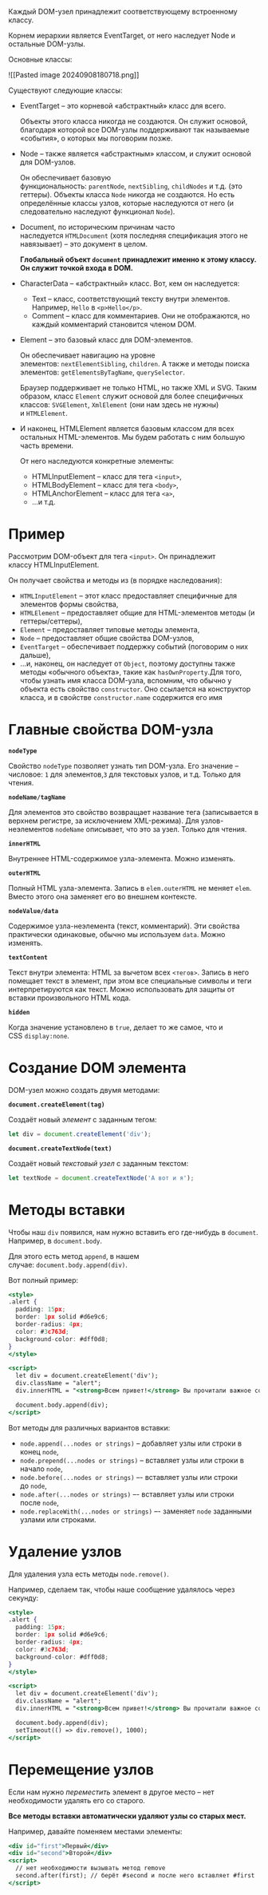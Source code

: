 Каждый DOM-узел принадлежит соответствующему встроенному классу.

Корнем иерархии является EventTarget, от него наследует Node и остальные DOM-узлы.

Основные классы:

![[Pasted image 20240908180718.png]]

Существуют следующие классы:

- EventTarget – это корневой «абстрактный» класс для всего.
    
    Объекты этого класса никогда не создаются. Он служит основой, благодаря которой все DOM-узлы поддерживают так называемые «события», о которых мы поговорим позже.
    
- Node – также является «абстрактным» классом, и служит основой для DOM-узлов.
    
    Он обеспечивает базовую функциональность: `parentNode`, `nextSibling`, `childNodes` и т.д. (это геттеры). Объекты класса `Node` никогда не создаются. Но есть определённые классы узлов, которые наследуются от него (и следовательно наследуют функционал `Node`).
    
- Document, по историческим причинам часто наследуется `HTMLDocument` (хотя последняя спецификация этого не навязывает) – это документ в целом.
    
    **Глобальный объект `document` принадлежит именно к этому классу. Он служит точкой входа в DOM.**
    
- CharacterData – «абстрактный» класс. Вот, кем он наследуется:
    
    - Text – класс, соответствующий тексту внутри элементов. Например, `Hello` в `<p>Hello</p>`.
    - Comment – класс для комментариев. Они не отображаются, но каждый комментарий становится членом DOM.
- Element – это базовый класс для DOM-элементов.
    
    Он обеспечивает навигацию на уровне элементов: `nextElementSibling`, `children`. А также и методы поиска элементов: `getElementsByTagName`, `querySelector`.
    
    Браузер поддерживает не только HTML, но также XML и SVG. Таким образом, класс `Element` служит основой для более специфичных классов: `SVGElement`, `XmlElement` (они нам здесь не нужны) и `HTMLElement`.
    
- И наконец, HTMLElement является базовым классом для всех остальных HTML-элементов. Мы будем работать с ним большую часть времени.
    
    От него наследуются конкретные элементы:
    
    - HTMLInputElement – класс для тега `<input>`,
    - HTMLBodyElement – класс для тега `<body>`,
    - HTMLAnchorElement – класс для тега `<a>`,
    - …и т.д.

# Пример

Рассмотрим DOM-объект для тега `<input>`. Он принадлежит классу HTMLInputElement.

Он получает свойства и методы из (в порядке наследования):

- `HTMLInputElement` – этот класс предоставляет специфичные для элементов формы свойства,
- `HTMLElement` – предоставляет общие для HTML-элементов методы (и геттеры/сеттеры),
- `Element` – предоставляет типовые методы элемента,
- `Node` – предоставляет общие свойства DOM-узлов,
- `EventTarget` – обеспечивает поддержку событий (поговорим о них дальше),
- …и, наконец, он наследует от `Object`, поэтому доступны также методы «обычного объекта», такие как `hasOwnProperty`.Для того, чтобы узнать имя класса DOM-узла, вспомним, что обычно у объекта есть свойство `constructor`. Оно ссылается на конструктор класса, и в свойстве `constructor.name` содержится его имя

# Главные свойства DOM-узла

**`nodeType`**

Свойство `nodeType` позволяет узнать тип DOM-узла. Его значение – числовое: `1` для элементов,`3` для текстовых узлов, и т.д. Только для чтения.

**`nodeName/tagName`**

Для элементов это свойство возвращает название тега (записывается в верхнем регистре, за исключением XML-режима). Для узлов-неэлементов `nodeName` описывает, что это за узел. Только для чтения.

**`innerHTML`**

Внутреннее HTML-содержимое узла-элемента. Можно изменять.

**`outerHTML`**

Полный HTML узла-элемента. Запись в `elem.outerHTML` не меняет `elem`. Вместо этого она заменяет его во внешнем контексте.

**`nodeValue/data`**

Содержимое узла-неэлемента (текст, комментарий). Эти свойства практически одинаковые, обычно мы используем `data`. Можно изменять.

**`textContent`**

Текст внутри элемента: HTML за вычетом всех `<тегов>`. Запись в него помещает текст в элемент, при этом все специальные символы и теги интерпретируются как текст. Можно использовать для защиты от вставки произвольного HTML кода.

**`hidden`**

Когда значение установлено в `true`, делает то же самое, что и CSS `display:none`.

# Создание DOM элемента

DOM-узел можно создать двумя методами:

**`document.createElement(tag)`**

Создаёт новый _элемент_ с заданным тегом:

```jsx
let div = document.createElement('div');
```

**`document.createTextNode(text)`**

Создаёт новый _текстовый узел_ с заданным текстом:

```jsx
let textNode = document.createTextNode('А вот и я');
```

# Методы вставки

Чтобы наш `div` появился, нам нужно вставить его где-нибудь в `document`. Например, в `document.body`.

Для этого есть метод `append`, в нашем случае: `document.body.append(div)`.

Вот полный пример:

```jsx
<style>
.alert {
  padding: 15px;
  border: 1px solid #d6e9c6;
  border-radius: 4px;
  color: #3c763d;
  background-color: #dff0d8;
}
</style>

<script>
  let div = document.createElement('div');
  div.className = "alert";
  div.innerHTML = "<strong>Всем привет!</strong> Вы прочитали важное сообщение.";

  document.body.append(div);
</script>
```

Вот методы для различных вариантов вставки:

- `node.append(...nodes or strings)` – добавляет узлы или строки в конец `node`,
- `node.prepend(...nodes or strings)` – вставляет узлы или строки в начало `node`,
- `node.before(...nodes or strings)` –- вставляет узлы или строки до `node`,
- `node.after(...nodes or strings)` –- вставляет узлы или строки после `node`,
- `node.replaceWith(...nodes or strings)` –- заменяет `node` заданными узлами или строками.

# Удаление узлов

Для удаления узла есть методы `node.remove()`.

Например, сделаем так, чтобы наше сообщение удалялось через секунду:

```jsx
<style>
.alert {
  padding: 15px;
  border: 1px solid #d6e9c6;
  border-radius: 4px;
  color: #3c763d;
  background-color: #dff0d8;
}
</style>

<script>
  let div = document.createElement('div');
  div.className = "alert";
  div.innerHTML = "<strong>Всем привет!</strong> Вы прочитали важное сообщение.";

  document.body.append(div);
  setTimeout(() => div.remove(), 1000);
</script>
```

# Перемещение узлов

Если нам нужно _переместить_ элемент в другое место – нет необходимости удалять его со старого.

**Все методы вставки автоматически удаляют узлы со старых мест.**

Например, давайте поменяем местами элементы:

```jsx
<div id="first">Первый</div>
<div id="second">Второй</div>
<script>
  // нет необходимости вызывать метод remove
  second.after(first); // берёт #second и после него вставляет #first
</script>
```